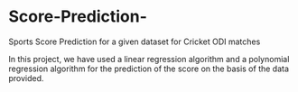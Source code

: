 # Score-Prediction-
Sports Score Prediction for a given dataset for Cricket ODI matches

In this project, we have used a linear regression algorithm and a polynomial regression algorithm for the prediction of the score on the basis of the data provided. 
